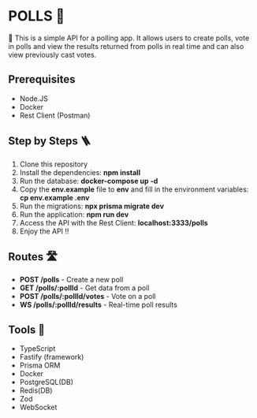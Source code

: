 # POLLS 🎢
🎢 This is a simple API for a polling app. It allows users to create polls, vote in polls and view the results returned from polls in real time and can also view previously cast votes. 

## Prerequisites

* Node.JS
* Docker
* Rest Client (Postman)

## Step by Steps 🪜

1. Clone this repository
2. Install the dependencies:
   **npm install**
3. Run the database:
   **docker-compose up -d**
4. Copy the **env.example** file to **env** and fill in the environment variables:
   **cp env.example .env**
5. Run the migrations:
   **npx prisma migrate dev**
6. Run the application:
   **npm run dev**
7. Access the API with the Rest Client:
    **localhost:3333/polls**
9. Enjoy the API !!

## Routes 🛣️

* **POST /polls** - Create a new poll
* **GET /polls/:pollId** - Get data from a poll
* **POST /polls/:pollId/votes** - Vote on a poll
* **WS /polls/:pollId/results** - Real-time poll results

## Tools 🔨

- TypeScript
- Fastify (framework)
- Prisma ORM
- Docker
- PostgreSQL(DB)
- Redis(DB)
- Zod
- WebSocket
